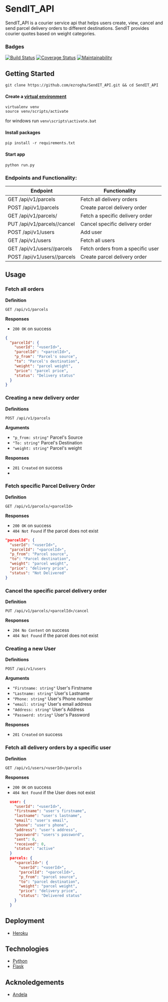 # SendIT_API

SendIT_API is a courier service api that helps users create, view, cancel and send parcel delivery orders to different destinations. SendIT provides courier quotes based on weight categories.

### Badges
 [![Build Status](https://travis-ci.org/ezrogha/SendIT_API.svg?branch=feature)](https://travis-ci.org/ezrogha/SendIT_API)
 [![Coverage Status](https://coveralls.io/repos/github/ezrogha/SendIT_API/badge.svg?branch=feature)](https://coveralls.io/github/ezrogha/SendIT_API?branch=feature)
 [![Maintainability](https://api.codeclimate.com/v1/badges/39caaa1fe94e4554a26c/maintainability)](https://codeclimate.com/github/ezrogha/SendIT_API/maintainability)

## Getting Started
```
git clone https://github.com/ezrogha/SendIT_API.git && cd SendIT_API
```

#### Create a [virtual environment](https://virtualenv.pypa.io/en/latest/userguide/)
```
virtualenv venv
source venv/scripts/activate
```
for windows run ```venv\scripts\activate.bat```

#### Install packages
```
pip install -r requirements.txt
```
#### Start app
```
python run.py
```

### Endpoints and Functionality:
| Endpoint                             | Functionality                    |
| ---------                            |---------------                   |
| GET /api/v1/parcels                  | Fetch all delivery orders        |
| POST /api/v1/parcels                 | Create parcel delivery order     |
| GET /api/v1/parcels/<parcelId>       | Fetch a specific delivery order  |
| PUT /api/v1/parcels/<parcelId>/cancel| Cancel specific delivery order   |
| POST /api/v1/users                   | Add user                         |
| GET /api/v1/users                    | Fetch all users                  | 
| GET /api/v1/users/<userId>/parcels   | Fetch orders from a specific user|
| POST /api/v1/users/<userId>/parcels  | Create parcel delivery order     |
 
## Usage

### Fetch all orders

**Definition**

`GET /api/v1/parcels`

**Responses**

- `200 OK` on success

```json
{
  "parcelId": {
    "userId": "<userId>",
    "parcelId": "<parcelId>",
    "p_from": "Parcel's source",
    "to": "Parcel's destination",
    "weight": "parcel weight",
    "price": "parcel price",
    "status": "Delivery status"
  }
}
```

### Creating a new delivery order

**Definitions**

`POST /api/v1/parcels`

**Arguments**

- `"p_from: string"` Parcel's Source
- `"To: string"` Parcel's Destination
- `"weight: string"` Parcel's weight

**Responses** 

- `201 Created` on success
- 

### Fetch specific Parcel Delivery Order

**Definition**

`GET /api/v1/parcels/<parcelId>`

**Responses**

- `200 OK` on success
- `404 Not Found` if the parcel does not exist

```json
"parcelId": {
  "userId": "<userId>",
  "parcelId": "<parcelId>",
  "p_from": "Parcel source",
  "to": "Parcel destination",
  "weight": "parcel weight",
  "price": "delivery price",
  "status": "Not Delivered"
}
```

### Cancel the specific parcel delivery order

**Definition**

`PUT /api/v1/parcels/<parcelId>/cancel`

**Responses**

- `204 No Content` on success
- `404 Not Found` if the parcel does not exist

### Creating a new User

**Definitions**

`POST /api/v1/users`

**Arguments**

- `"Firstname: string"` User's Firstname
- `"Lastname: string"` User's Lastname
- `"Phone: string"` User's Phone number
- `"email: string"` User's email address
- `"Address: string"` User's Address
- `"Password: string"` User's Password

**Responses** 
- `201 Created` on success

### Fetch all delivery orders by a specific user

**Definition**

`GET /api/v1/users/<userId>/parcels`

**Responses**

- `200 OK` on success
- `404 Not Found` if the User does not exist

```json
  user: {
    "userId": "<userId>",
    "firstname": "user's firstname",
    "lastname": "user's lastname",
    "email": "user's email",
    "phone": "user's phone",
    "address": "user's address",
    "password": "users's password",
    "sent": 0,
    "received": 0,
    "status": "active"
  }
  parcels: {
    "<parcelId>": {
      "userId": "<userId>",
      "parcelId": "<parcelId>",
      "p_from": "parcel source",
      "to": "parcel destination",
      "weight": "parcel weight",
      "price": "delivery price",
      "status": "Delivered status"
    }
  }
```

## Deployment
- [Heroku](https://sendit-api-.herokuapp.com)

## Technologies
- [Python](https://www.python.org/)
- [Flask](http://flask.pocoo.org/)

## Acknoledgements
- [Andela](https://andela.com/)
